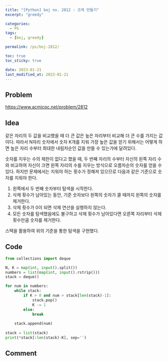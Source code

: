 ```yaml
---
title: "[Python] boj no. 2812 : 크게 만들기"
excerpt: "greedy"

categories:
  - PS
tags:
  - [boj, greedy]

permalink: /ps/boj-2812/

toc: true
toc_sticky: true

date: 2023-01-21
last_modified_at: 2023-01-21
---
```


## Problem

<https://www.acmicpc.net/problem/2812>

## Idea

같은 자리의 두 값을 비교했을 때 더 큰 값은 높은 자리부터 비교해 더 큰 수를 가지는 값이다. 따라서 N자리 숫자에서 숫자 K개를 지워 가장 높은 값을 얻기 위해서는 어떻게 하면 높은 자리 수부터 최대한 내림차순인 값을 만들 수 있는가에 달려있다.

숫자를 지우는 수의 제한이 없다고 했을 때, 두 번째 자리의 수부터 자신의 왼쪽 자리 수와 비교하여 자신이 크면 왼쪽 자리의 수를 지우는 방식으로 오름차순의 숫자를 얻을 수 있다. 하지만 문제에서는 지워야 하는 횟수가 정해져 있으므로 다음과 같은 기준으로 숫자를 지워야 한다.

1. 왼쪽에서 두 번째 숫자부터 탐색을 시작한다.
2. 삭제 횟수가 남아있는 동안, 기준 숫자보다 왼쪽의 숫자가 클 때까지 왼쪽의 숫자를 제거한다.
3. 삭제 횟수가 0이 되면 삭제 연산을 실행하지 않는다.
4. 모든 숫자를 탐색했음에도 불구하고 삭제 횟수가 남아있다면 오른쪽 자리부터 삭제 횟수만큼 숫자를 제거한다.

스택을 활용하여 위의 기준을 통한 탐색을 구현했다.

## Code

```py
from collections import deque

N, K = map(int, input().split())
numbers = list(map(int, input().rstrip()))
stack = deque()

for num in numbers:
    while stack:
        if K > 0 and num > stack[len(stack)-1]:
            stack.pop()
            K -= 1
        else:
            break
        
    stack.append(num)
    
stack = list(stack)
print(*stack[:len(stack)-K], sep='')
```

## Comment

